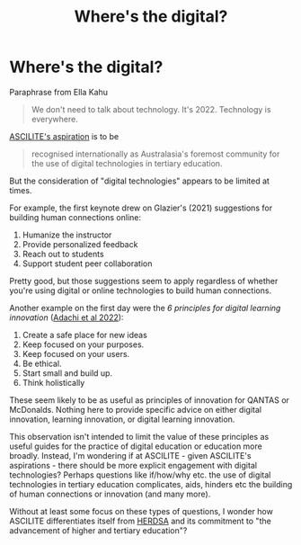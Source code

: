 ﻿---
title: Where's the digital?
---
# Where's the digital?

Paraphrase from Ella Kahu
> We don't need to talk about technology. It's 2022. Technology is everywhere.

[ASCILITE's aspiration](https://ascilite.org/about-ascilite/) is to be
> recognised internationally as Australasia's foremost community for the use of digital technologies in tertiary education. 

But the consideration of "digital technologies" appears to be limited at times. 

For example, the first keynote drew on Glazier's (2021) suggestions for building human connections online:

1. Humanize the instructor 
2. Provide personalized feedback 
3. Reach out to students 
4. Support student peer collaboration

Pretty good, but those suggestions seem to apply regardless of whether you're using digital or online technologies to build human connections.

Another example on the first day were the _6 principles for digital learning innovation_ ([Adachi et al 2022](https://publications.ascilite.org/index.php/APUB/article/view/140)):

1. Create a safe place for new ideas
2. Keep focused on your purposes.
3. Keep focused on your users.
4. Be ethical.
5. Start small and build up.
6. Think holistically

These seem likely to be as useful as principles of innovation for QANTAS or McDonalds. Nothing here to provide specific advice on either digital innovation, learning innovation, or digital learning innovation.

This observation isn't intended to limit the value of these principles as useful guides for the practice of digital education or education more broadly. Instead, I'm wondering if at ASCILITE - given ASCILITE's aspirations - there should be more explicit engagement with digital technologies? Perhaps questions like if/how/why etc. the use of digital technologies in tertiary education complicates, aids, hinders etc the building of human connections or innovation (and many more).

Without at least some focus on these types of questions, I wonder how ASCILITE differentiates itself from [HERDSA](https://www.herdsa.org.au/about-herdsa) and its commitment to "the advancement of higher and tertiary education"?